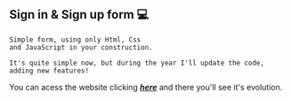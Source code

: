 ## Sign in & Sign up form 💻

    Simple form, using only Html, Css
    and JavaScript in your construction. 

    It's quite simple now, but during the year I'll update the code, adding new features!


You can acess the website clicking [***here***]() and there you'll see it's evolution.

